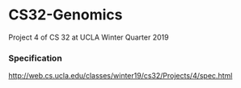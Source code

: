 # CS32-Genomics
Project 4 of CS 32 at UCLA Winter Quarter 2019

### Specification
http://web.cs.ucla.edu/classes/winter19/cs32/Projects/4/spec.html
